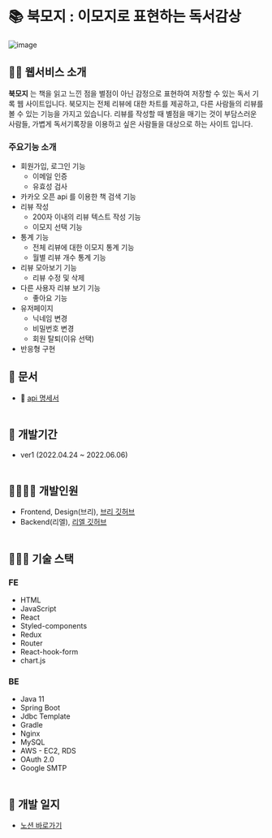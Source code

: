 # 📚 북모지 : 이모지로 표현하는 독서감상

![image](https://user-images.githubusercontent.com/90256209/172198211-678e502c-f7e5-40b4-b4e6-5a69f8340ca4.png)

## 👩‍🏫 웹서비스 소개

**북모지** 는 책을 읽고 느낀 점을 별점이 아닌 감정으로 표현하여 저장할 수 있는 독서 기록 웹 사이트입니다. 북모지는 전체 리뷰에 대한 차트를 제공하고, 다른 사람들의 리뷰를 볼 수 있는 기능을 가지고 있습니다. 리뷰를 작성할 때 별점을 매기는 것이 부담스러운 사람들, 가볍게 독서기록장을 이용하고 싶은 사람들을 대상으로 하는 사이트 입니다.

### 주요기능 소개

- 회원가입, 로그인 기능
  - 이메일 인증
  - 유효성 검사
- 카카오 오픈 api 를 이용한 책 검색 기능
- 리뷰 작성
  - 200자 이내의 리뷰 텍스트 작성 기능
  - 이모지 선택 기능
- 통계 기능
  - 전체 리뷰에 대한 이모지 통계 기능
  - 월별 리뷰 개수 통계 기능
- 리뷰 모아보기 기능
  - 리뷰 수정 및 삭제
- 다른 사용자 리뷰 보기 기능
  - 좋아요 기능
- 유저페이지
  - 닉네임 변경
  - 비밀번호 변경
  - 회원 탈퇴(이유 선택)
- 반응형 구현

## 📝 문서

- 💾 [api 명세서](https://docs.google.com/spreadsheets/d/1Asdpkb12oqxwLhNLJsmugVRGKjIvmrwlrwA1VUs1asg/edit#gid=183501716)
  <br></br>

## 📆 개발기간

- ver1 (2022.04.24 ~ 2022.06.06)
  <br></br>

## 👨‍👩‍👧‍👦 개발인원

- Frontend, Design(브리), [브리 깃허브](https://github.com/jyejyes)
- Backend(리엘), [리엘 깃허브](https://github.com/shj718)
  <br></br>

## 👩🏻‍💻 기술 스택

### FE

- HTML
- JavaScript
- React
- Styled-components
- Redux
- Router
- React-hook-form
- chart.js

### BE

- Java 11
- Spring Boot
- Jdbc Template
- Gradle
- Nginx
- MySQL
- AWS - EC2, RDS
- OAuth 2.0
- Google SMTP
  <br></br>

## 📜 개발 일지

- [노션 바로가기](https://suave-lamb-470.notion.site/Book-Emoji-c0eaac2a298d4675841e56f64d6c81f5)
